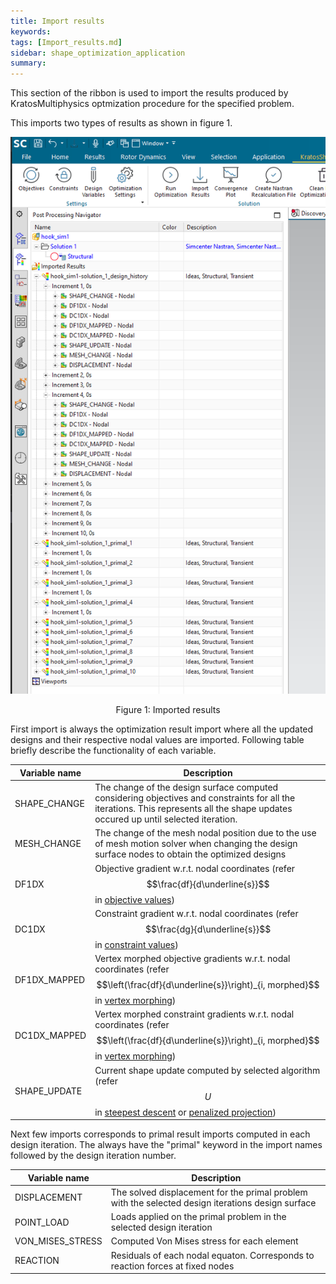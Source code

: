 ```yaml
---
title: Import results
keywords: 
tags: [Import_results.md]
sidebar: shape_optimization_application
summary: 
---
```


This section of the ribbon is used to import the results produced by KratosMultiphysics optmization procedure for the specified problem.

This imports two types of results as shown in figure 1.

<p align="center">
    <img src="images/imported_results.png" alt="Imported results"/>
</p>
<p align="center">Figure 1: Imported results</p>

First import is always the optimization result import where all the updated designs and their respective nodal values are imported. Following table briefly describe the functionality of each variable.

|Variable name|Description|
|-------------|-----------|
|SHAPE_CHANGE| The change of the design surface computed considering objectives and constraints for all the iterations. This represents all the shape updates occured up until selected iteration.|
|MESH_CHANGE| The change of the mesh nodal position due to the use of mesh motion solver when changing the design surface nodes to obtain the optimized designs|
|DF1DX| Objective gradient w.r.t. nodal coordinates (refer $$\frac{df}{d\underline{s}}$$ in [objective values](../Technologies/Objectives.html))|
|DC1DX| Constraint gradient w.r.t. nodal coordinates (refer $$\frac{dg}{d\underline{s}}$$ in [constraint values](../Technologies/Constraints.html))|
|DF1DX_MAPPED| Vertex morphed objective gradients w.r.t. nodal coordinates (refer $$\left(\frac{df}{d\underline{s}}\right)_{i, morphed}$$ in [vertex morphing](../Technologies/Vertex_morphing.html#algorithm))|
|DC1DX_MAPPED| Vertex morphed constraint gradients w.r.t. nodal coordinates (refer $$\left(\frac{df}{d\underline{s}}\right)_{i, morphed}$$ in [vertex morphing](../Technologies/Vertex_morphing.html#algorithm))|
|SHAPE_UPDATE| Current shape update computed by selected algorithm (refer $$U$$ in [steepest descent](../Technologies/Algorithms/steepest_descent.html) or [penalized projection](../Technologies/Algorithms/penalized_projection.html))|

Next few imports corresponds to primal result imports computed in each design iteration. The always have the "primal" keyword in the import names followed by the design iteration number.

|Variable name|Description|
|-------------|-----------|
|DISPLACEMENT| The solved displacement for the primal problem with the selected design iterations design surface|
|POINT_LOAD| Loads applied on the primal problem in the selected design iteration|
|VON_MISES_STRESS| Computed Von Mises stress for each element|
|REACTION| Residuals of each nodal equaton. Corresponds to reaction forces at fixed nodes|
